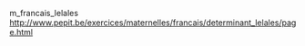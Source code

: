 m_francais_lelales
http://www.pepit.be/exercices/maternelles/francais/determinant_lelales/page.html

